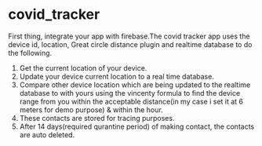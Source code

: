 # covid_tracker

First thing, integrate your app with firebase.The covid tracker app uses the device id, location, Great circle distance plugin and realtime database to do the following.
1. Get the current location of your device.
2. Update your device current location to a real time database.
3. Compare other device location which are being updated to the realtime database to with yours using the vincenty formula to find the device range from you within the acceptable distance(in my case i set it at  6 meters for demo purpose) & within the hour.
4. These contacts are stored for tracing purposes. 
5. After 14 days(required qurantine period) of making contact, the contacts are auto deleted.


